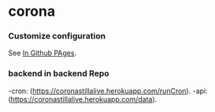 # corona

### Customize configuration
See [In Github PAges](https://nemo369.github.io/coronavirus/).

### backend in backend Repo

-cron: (https://coronastillalive.herokuapp.com/runCron).
-api: (https://coronastillalive.herokuapp.com/data).